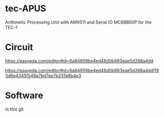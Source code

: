 # tec-APUS

Arithmetic Processing Unit with AM9511 and Serial IO MC68B50P for the TEC-1

# Circuit
https://easyeda.com/editor#id=6a84959be4ed48d0b693eae5d268a4dd

https://easyeda.com/editor#id=6a84959be4ed48d0b693eae5d268a4dd|f83d6e4345f549a7bd7ee7b231e8b4e3

# Software
in this git
